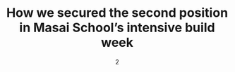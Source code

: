 ---
date: '2'
title: 'How we secured the second position in Masai School’s intensive build week'
github: 'https://chaithanyagollapalli.medium.com/how-we-secured-the-second-position-in-masai-schools-intensive-build-week-5d0963d173b'
external: 'https://chaithanyagollapalli.medium.com/how-we-secured-the-second-position-in-masai-schools-intensive-build-week-5d0963d173b'
company: ''
showInProjects: true
---